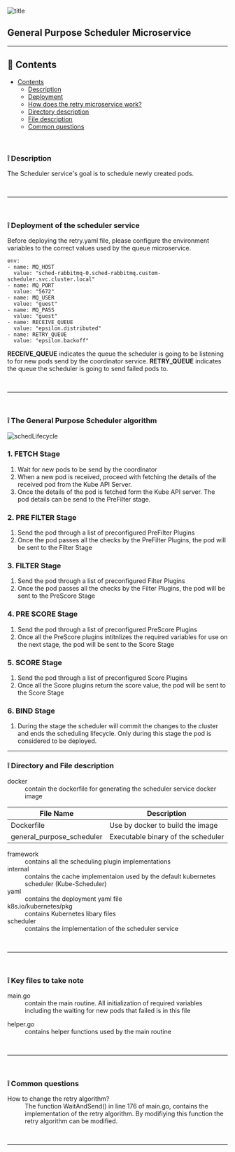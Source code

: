 ![title](https://alexneo.net/epsilon/scheduler.png "scheduler")
## General Purpose Scheduler Microservice

---

## :page_facing_up: Contents
- [Contents](#contents)
  - [Description](#desc)
  - [Deployment](#deploy)
  - [How does the retry microservice work?](#work)
  - [Directory description](#dir)
  - [File description](#file)
  - [Common questions](#qna)


<br>

<a name="desc"/></a> 
### :grey_exclamation: Description

The Scheduler service's goal is to schedule newly created pods.

<br>

---


<br>

<a name="deploy"/></a> 
### :grey_exclamation: Deployment of the scheduler service

Before deploying the retry.yaml file, please configure the environment variables to the correct values used by the queue microservice.

    env:
    - name: MQ_HOST
      value: "sched-rabbitmq-0.sched-rabbitmq.custom-scheduler.svc.cluster.local"
    - name: MQ_PORT
      value: "5672"
    - name: MQ_USER
      value: "guest"
    - name: MQ_PASS
      value: "guest"
    - name: RECEIVE_QUEUE
      value: "epsilon.distributed"
    - name: RETRY_QUEUE
      value: "epsilon.backoff"

**RECEIVE_QUEUE** indicates the queue the scheduler is going to be listening to for new pods send by the coordinator service.
**RETRY_QUEUE** indicates the queue the scheduler is going to send failed pods to.

<br>

---

<br>

<a name="work"/></a> 
### :grey_exclamation: The General Purpose Scheduler algorithm

![schedLifecycle](https://alexneo.net/epsilon/sched_lifecycle.JPG "scedLifecycle")


### 1. FETCH Stage
1. Wait for new pods to be send by the coordinator
2. When a new pod is received, proceed with fetching the details of the received pod from the Kube API Server.
3. Once the details of the pod is fetched form the Kube API server. The pod details can be send to the PreFilter stage.

### 2. PRE FILTER Stage

1. Send the pod through a list of preconfigured PreFilter Plugins
2. Once the pod passes all the checks by the PreFilter Plugins, the pod will be sent to the Filter Stage

### 3. FILTER Stage

1. Send the pod through a list of preconfigured Filter Plugins
2. Once the pod passes all the checks by the Filter Plugins, the pod will be sent to the PreScore Stage

### 4. PRE SCORE Stage
1. Send the pod through a list of preconfigured PreScore Plugins
2. Once all the PreScore plugins intitnlizes the required variables for use on the next stage, the pod will be sent to the Score Stage

### 5. SCORE Stage

1. Send the pod through a list of preconfigured Score Plugins
2. Once all the Score plugins return the  score value, the pod will be sent to the Score Stage

### 6. BIND Stage
1. During the stage the scheduler will commit the changes to the cluster and ends the scheduling lifecycle. Only during this stage the pod is considered to be deployed.

---


<a name="dir"/></a> 
### :grey_exclamation: Directory and File description

<dl>
  <dt>docker</dt>
  <dd>contain the dockerfile for generating the scheduler service docker image</dd>
  
  | File Name                 | Description                        |
  |--------------------------|-------------------------------------|
  | Dockerfile                | Use by docker to build the image   |
  | general_purpose_scheduler | Executable binary of the scheduler |
  
  <dt>framework</dt>
  <dd>contains all the scheduling plugin implementations</dd>

  <dt>internal</dt>
  <dd>contains the cache implementaion used by the default kubernetes scheduler (Kube-Scheduler)</dd>

  <dt>yaml</dt>
  <dd>contains the deployment yaml file</dd>
  
  <dt>k8s.io/kubernetes/pkg</dt>
  <dd>contains Kubernetes libary files</dd>
  
  <dt>scheduler</dt>
  <dd>contains the implementation of the scheduler service</dd>
  
</dl>

<br>

---

<br>

<a name="file"/></a> 
### :grey_exclamation: Key files to take note

<dl>
  <dt>main.go</dt>
  <dd>contain the main routine. All initialization of required variables including the waiting for new pods that failed is in this file</dd>

</dl>

<dl>
  <dt>helper.go</dt>
  <dd>contains helper functions used by the main routine</dd>

</dl>

<br>

---

<br>

<a name="qna"/></a> 
### :grey_exclamation: Common questions

<dl>
  <dt>How to change the retry algorithm?</dt>
  <dd>The function WaitAndSend() in line 176 of main.go, contains the implementation of the retry algorithm. By modifiying this function the retry algorithm can be modified.</dd>

</dl>

<br>

---
